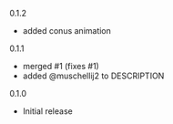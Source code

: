 0.1.2
* added conus animation

0.1.1
* merged #1 (fixes #1)
* added @muschellij2 to DESCRIPTION

0.1.0 
* Initial release

